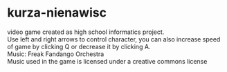 # kurza-nienawisc
video game created as high school informatics project.<br/>
Use left and right arrows to control character, you can also increase speed of game by clicking Q or decrease it by clicking A.<br/>
Music: Freak Fandango Orchestra <br/>
Music used in the game is licensed under a creative commons license
